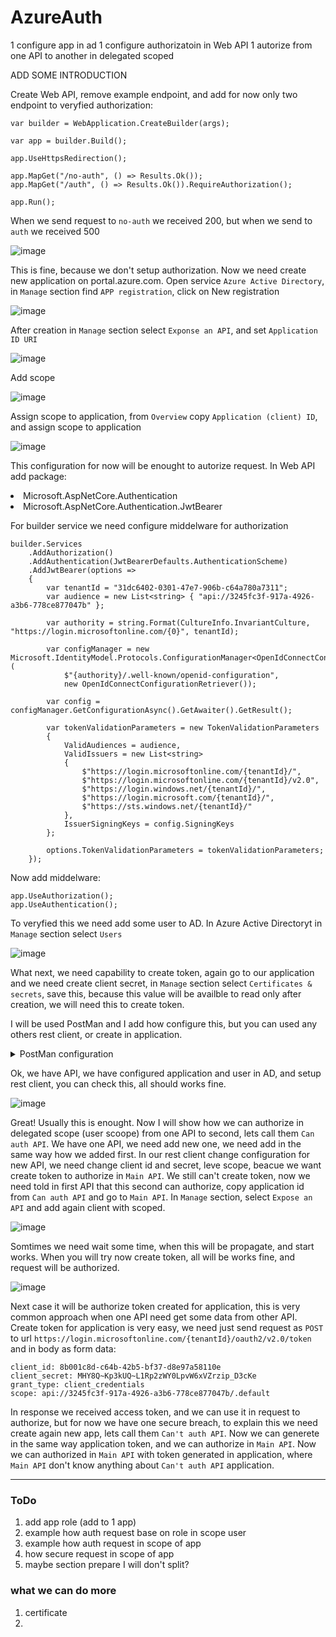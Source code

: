 # AzureAuth

1 configure app in ad
1 configure authorizatoin in Web API 
1 autorize from one API to another in delegated scoped


ADD SOME INTRODUCTION

Create Web API, remove example endpoint, and add for now only two endpoint to veryfied authorization:
  ```
var builder = WebApplication.CreateBuilder(args);

var app = builder.Build();

app.UseHttpsRedirection();

app.MapGet("/no-auth", () => Results.Ok());
app.MapGet("/auth", () => Results.Ok()).RequireAuthorization();

app.Run();
  ```
When we send request to `no-auth` we received 200, but when we send to `auth` we received 500

![image](https://user-images.githubusercontent.com/11536139/231489913-90380c0d-474d-45b9-a025-299c7cfe1af3.png)

This is fine, because we don't setup authorization. Now we need create new application on portal.azure.com. 
Open service `Azure Active Directory`, in `Manage` section find `APP registration`, click on New registration

  ![image](https://user-images.githubusercontent.com/11536139/231072183-e44da553-01e1-45a3-8362-dd5e393fa597.png)

After creation in `Manage` section select `Exponse an API`, and set `Application ID URI`

![image](https://user-images.githubusercontent.com/11536139/231495931-f1b6cca7-f5de-4b40-94d9-f144cd1d760e.png)

Add scope

![image](https://user-images.githubusercontent.com/11536139/232051946-f795f794-6cab-4127-ab7a-2170a0357c26.png)

Assign scope to application, from `Overview` copy `Application (client) ID`, and assign scope to application

![image](https://user-images.githubusercontent.com/11536139/232052344-d7bad098-d818-4100-94d9-3f534ede2e43.png)

This configuration for now will be enought to autorize request.
In Web API add package:
<li>Microsoft.AspNetCore.Authentication</li>
<li>Microsoft.AspNetCore.Authentication.JwtBearer</li>

For builder service we need configure middelware for authorization
```
builder.Services
    .AddAuthorization()
    .AddAuthentication(JwtBearerDefaults.AuthenticationScheme)
    .AddJwtBearer(options =>
    {
        var tenantId = "31dc6402-0301-47e7-906b-c64a780a7311";
        var audience = new List<string> { "api://3245fc3f-917a-4926-a3b6-778ce877047b" };

        var authority = string.Format(CultureInfo.InvariantCulture, "https://login.microsoftonline.com/{0}", tenantId);

        var configManager = new Microsoft.IdentityModel.Protocols.ConfigurationManager<OpenIdConnectConfiguration>(
            $"{authority}/.well-known/openid-configuration",
            new OpenIdConnectConfigurationRetriever());

        var config = configManager.GetConfigurationAsync().GetAwaiter().GetResult();

        var tokenValidationParameters = new TokenValidationParameters
        {
            ValidAudiences = audience,
            ValidIssuers = new List<string>
            {
                $"https://login.microsoftonline.com/{tenantId}/",
                $"https://login.microsoftonline.com/{tenantId}/v2.0",
                $"https://login.windows.net/{tenantId}/",
                $"https://login.microsoft.com/{tenantId}/",
                $"https://sts.windows.net/{tenantId}/"
            },
            IssuerSigningKeys = config.SigningKeys
        };

        options.TokenValidationParameters = tokenValidationParameters;
    });
```

Now add middelware:
```
app.UseAuthorization();
app.UseAuthentication();
```

To veryfied this we need add some user to AD. In Azure Active Directoryt in `Manage` section select `Users`

![image](https://user-images.githubusercontent.com/11536139/232052953-7ac54784-e82e-4be8-b2ac-80e84819f1da.png)

What next, we need capability to create token, again go to our application and we need create client secret, in `Manage` section select `Certificates & secrets`, save this, because this value will be availble to read only after creation, we will need this to create token.

I will be used PostMan and I add how configure this, but you can used any others rest client, or create in application.
<details>
  <summary>PostMan configuration</summary>
  
  In `Authorization` tab chose OAuth 2.0 type
  
  ![image](https://user-images.githubusercontent.com/11536139/231504571-1ec0fa29-6546-46df-ab25-04680e38afc2.png)

  In `Configure New Token` fill all data
  1. `Token name`
  2. `Grant type` -> `Authorization code`
  3. `Callback url` -> this will be setup automaticly, but to worked we need add this url to our application
  
  In `Manage` section, select `Authentication` -> `Add a platform` -> `Web` -> past redirect url -> `Configure`

  ![image](https://user-images.githubusercontent.com/11536139/231506576-6ad69661-9594-451e-8ece-f8c587e97773.png)
  
  ![image](https://user-images.githubusercontent.com/11536139/231507189-80bf3f9c-f5f9-4074-a4c0-13703472ff16.png)
  
  4. `Auth URL` -> https://login.microsoftonline.com/{TenantId}/oauth2/v2.0/authorize
  5. `Access Token URL` -> https://login.microsoftonline.com/{TenantId}/oauth2/v2.0/token
  6. `Client ID` -> you will find this on overwiev in application
  
  ![image](https://user-images.githubusercontent.com/11536139/231508007-1f27d89f-4fa4-47c2-b680-e163f23d1afc.png)

  7. `Client Secret` -> generated in application (`Manage` -> `Certificates & secrets`)
  8. `Scope` -> generated in application (`Manage` -> `Expose an API`), and you need add `/.default` (eg. `api://3245fc3f-917a-4926-a3b6-778ce877047b/.default`)
  9. `State` -> can be empty
  10. `Client Authentication` -> `Send as Basic Auth header`
  
  ![image](https://user-images.githubusercontent.com/11536139/231509021-314107e9-66f7-4bfd-90e4-fe506687cdbf.png)

  Now we can generated token, we need login to AD using user credential
</details>

Ok, we have API, we have configured application and user in AD, and setup rest client, you can check this, all should works fine.

![image](https://user-images.githubusercontent.com/11536139/232058726-aecdad31-e7e7-4f91-b2c0-154ff1ab183c.png)

Great! Usually this is enought. Now I will show how we can authorize in delegated scope (user scoope) from one API to second, lets call them `Can auth API`. We have one API, we need add new one, we need add in the same way how we added first. In our rest client change configuration for new API, we need change client id and secret, leve scope, beacue we want create token to authorize in `Main API`. We still can't create token, now we need told in first API that this second can authorize, copy application id from `Can auth API` and go to `Main API`. In `Manage` section, select `Expose an API` and add again client with scoped.

![image](https://user-images.githubusercontent.com/11536139/232060565-cb82aa40-98a4-48e7-a5a3-a18a587cea6c.png)

Somtimes we need wait some time, when this will be propagate, and start works. When you will try now create token, all will be works fine, and request will be authorized.

![image](https://user-images.githubusercontent.com/11536139/232060933-b64f59a8-805b-4ee7-b70e-21f1f0f36f84.png)

Next case it will be authorize token created for application, this is very common approach when one API need get some data from other API. Create token for application is very easy, we need just send request as `POST` to url `https://login.microsoftonline.com/{tenantId}/oauth2/v2.0/token` and in body as form data:
```
client_id: 8b001c8d-c64b-42b5-bf37-d8e97a58110e
client_secret: MHY8Q~Kp3kUQ~L1Rp2zWY0LpvW6xVZrzip_D3cKe
grant_type: client_credentials
scope: api://3245fc3f-917a-4926-a3b6-778ce877047b/.default
```

In response we received access token, and we can use it in request to authorize, but for now we have one secure breach, to explain this we need create again new app, lets call them `Can't auth API`. Now we can generete in the same way application token, and we can authorize in `Main API`. Now we can authorized in `Main API` with token generated in application, where `Main API` don't know anything about `Can't auth API` application.

--------------------------------------------

### ToDo 

1. add app role (add to 1 app)
1. example how auth request base on role in scope user
1. example how auth request in scope of app
1. how secure request in scope of app
1. maybe section prepare I will don't split?


### what we can do more
1. certificate
1. 


